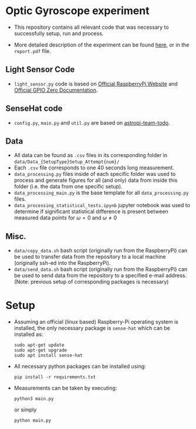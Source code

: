 # Optic Gyroscope experiment
- This repository contains all relevant code that was necessary to successfully setup, 
run and process.

- More detailed description of the experiment can be found [here](https://www.overleaf.com/read/ztjhhqszvwpp), or in the `report.pdf`
file.


## Light Sensor Code
- `light_sensor.py` code is based on [Official RaspberryPi Website](https://projects.raspberrypi.org/en/projects/physical-computing/10)
and [Official GPIO Zero Documentation](https://gpiozero.readthedocs.io/en/stable/api_input.html).


## SenseHat code
- `config.py`, `main.py` and `util.py` are based on [astropi-team-todo](https://github.com/MartinOpat/astropi).


## Data
- All data can be found as `.csv` files in its corresponding folder in `data/Data_{SetupType}Setup_Attempt{num}/`
- Each `.csv` file corresponds to one 40 seconds long measurement.
- `data_processing.py` files inside of each specific folder was used to process and generate figures for 
    all (and only) data from inside this folder (i.e. the data from one specific setup).
- `data_processing_main.py` is the base template for all `data_processing.py` files.
- `data_processing_statistical_tests.ipynb` jupyter notebook was used to determine if significant
    statistical difference is present between measured data points for $\omega = 0$ and $\omega \neq 0$


## Misc.
 - `data/copy_data.sh` bash script (originally run from the RaspberryPi) can be used to transfer data from the repository
    to a local machine (originally ssh-ed into the RaspberryPi).
 - `data/send_data.sh` bash script (originally run from the RaspberryPi) can be used to send data from the repository
    to a specified e-mail address. (Note: previous setup of corresponding packages is necessary)


# Setup
- Assuming an official (linux based) Raspberry-Pi operating system is installed, the only 
    necessary package is `sense-hat` which can be installed as: 
    ```console
    sudo apt-get update
    sudo apt-get upgrade
    sudo apt install sense-hat
    ```
- All necessary python packages can be installed using:
    ```console
    pip install -r requirements.txt
    ```
- Measurements can be taken by executing:
    ```console
    python3 main.py
    ```
  or simply
    ```console
    python main.py
    ```
